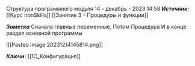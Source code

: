 
Структура программного модуля
 14 - декабрь - 2023  14:58 
***Источник:***  [[Курс IronSkills]] [[Занятие 3 - Процедуры и функции]]

***Заметка*** 
Сначала главные переменные,
Потом Процедура
И в конце раздел основной программы

![[Pasted image 20231214145814.png]]

***Ключи:*** [[1С_Конфигурация]]